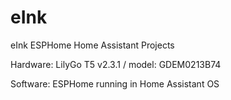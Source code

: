 # eInk
eInk ESPHome Home Assistant Projects

Hardware: LilyGo T5 v2.3.1 / model: GDEM0213B74

Software: ESPHome running in Home Assistant OS
